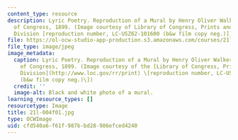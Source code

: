 ```yaml
---
content_type: resource
description: Lyric Poetry. Reproduction of a Mural by Henry Oliver Walker in the Library
  of Congress, 1899. (Image courtesy of Library of Congress, Prints and Photographs
  Division [reproduction number, LC-USZ62-101600 (b&w film copy neg.)])
file: https://ol-ocw-studio-app-production.s3.amazonaws.com/courses/21l-004-major-poets-fall-2001/cfd540a6f61f987bbd28986efced4240_21l-004f01.jpg
file_type: image/jpeg
image_metadata:
  caption: Lyric Poetry. Reproduction of a Mural by Henry Oliver Walker in the Library
    of Congress, 1899. (Image courtesy of the [Library of Congress, Prints and Photographs
    Division](http://www.loc.gov/rr/print) \[reproduction number, LC-USZ62-101600
    (b&w film copy neg.)\])
  credit: ''
  image-alt: Black and white photo of a mural.
learning_resource_types: []
resourcetype: Image
title: 21l-004f01.jpg
type: OCWImage
uid: cfd540a6-f61f-987b-bd28-986efced4240
---
```

